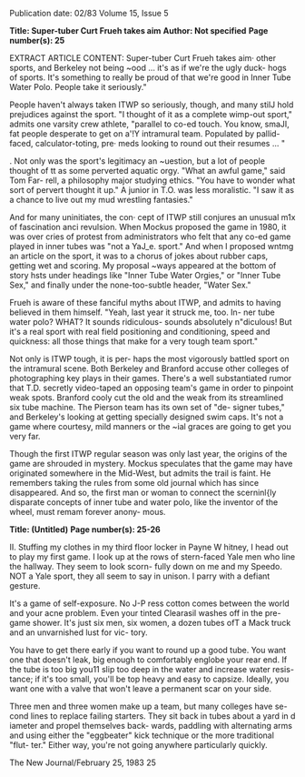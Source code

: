 Publication date: 02/83
Volume 15, Issue 5

**Title: Super-tuber Curt Frueh takes aim**
**Author: Not specified**
**Page number(s): 25**

EXTRACT ARTICLE CONTENT:
Super-tuber Curt Frueh takes aim· 
other sports, and Berkeley not being 
~ood ... it's as if we're the ugly duck-
hogs of sports. It's something to really 
be proud of that we're good in Inner 
Tube Water Polo. 
People take it 
seriously." 

People haven't always taken ITWP 
so seriously, though, and many stilJ 
hold prejudices against the sport. "I 
thought of it as a complete wimp-out 
sport," admits one varsity crew athlete, 
"parallel to co-ed touch. You know, 
smaJI, fat people desperate to get on 
a'!Y intramural team. Populated by 
pallid-faced, calculator-toting, pre· 
meds looking to round out their 
resumes ... " 

. Not only was the sport's legitimacy 
an ~uestion, but a lot of people thought 
of tt as some perverted aquatic orgy. 
"What an awful game," said Tom Far-
rell, 
a 
philosophy major studying 
ethics. "You have to wonder what sort 
of pervert thought it up." A junior in 
T.O. was less moralistic. "I saw it as a 
chance to live out my mud wrestling 
fantasies." 

And for many uninitiates, the con· 
cept of ITWP still conjures an unusual 
m1x of fascination anci revulsion. 
When Mockus proposed the game in 
1980, it was over cries of protest from 
administrators who felt that any co-ed 
game played in inner tubes was "not a 
YaJ_e. sport." And when I proposed 
wntmg an article on the sport, it was to 
a chorus of jokes about rubber caps, 
getting wet and scoring. My proposal 
~ways appeared at the bottom of story 
hsts under headings like "Inner Tube 
Water Orgies," or "Inner Tube Sex," 
and finally under the none-too-subtle 
header, "Water Sex." 

Frueh is aware of these fanciful 
myths about ITWP, and admits to 
having believed 
in them himself. 
"Yeah, last year it struck me, too. In-
ner tube water polo? WHAT? It 
sounds ridiculous- sounds absolutely 
n"diculous! But it's a real sport with real 
field positioning and conditioning, 
speed and quickness: all those things 
that make for a very tough team sport." 

Not only is ITWP tough, it is per-
haps the most vigorously battled sport 
on the intramural scene. Both Berkeley 
and Branford accuse other colleges of 
photographing key plays in their 
games. There's a well substantiated 
rumor that T.D. secretly video-taped 
an opposing team's game in order to 
pinpoint weak spots. Branford cooly 
cut the old and the weak from its 
streamlined six tube machine. The 
Pierson team has its own set of "de-
signer tubes," and Berkeley's looking at 
getting specially designed swim caps. 
It's not a game where courtesy, mild 
manners or the ~ial graces are going 
to get you very far. 

Though the first ITWP regular 
season was only last year, the origins of 
the game are shrouded in mystery. 
Mockus speculates that the game may 
have originated somewhere in the 
Mid-West, but admits the trail is faint. 
He remembers taking the rules from 
some old journal which has since 
disappeared. And so, the first man or 
woman to connect the scerninl{ly 
disparate concepts of inner tube and 
water polo, like the inventor of the 
wheel, must remam forever anony-
mous. 


**Title:  (Untitled)**
**Page number(s): 25-26**

II. 
Stuffing my clothes in my third floor 
locker in Payne W hitney, I head out to 
play my first game. I look up at the 
rows of stern-faced Yale men who line 
the hallway. They seem to look scorn-
fully down on me and my Speedo. 
NOT a Yale sport, they all seem to say 
in unison. I parry with a defiant 
gesture. 

It's a game of self-exposure. No 
J-P ress cotton comes between the 
world and your acne problem. Even 
your tinted Clearasil washes off in the 
pre-game shower. It's just six men, six 
women, a dozen tubes ofT a Mack 
truck and an unvarnished lust for vic-
tory. 

You have to get there early if you 
want to round up a good tube. You 
want one that doesn't leak, big enough 
to comfortably englobe your rear end. 
If the tube is too big you11 slip too deep 
in the water and increase water resis-
tance; if it's too small, you'll be top 
heavy and easy to capsize. Ideally, you 
want one with a valve that won't leave 
a permanent scar on your side. 

Three men and three women make 
up a team, but many colleges have se-
cond lines to replace failing starters. 
They sit back in tubes about a yard in 
d iameter and propel themselves back-
wards, paddling with alternating arms 
and using either the "eggbeater" kick 
technique or the more traditional "flut-
ter." Either way, you're not going 
anywhere particularly quickly. 

The New Journal/February 25, 1983 25